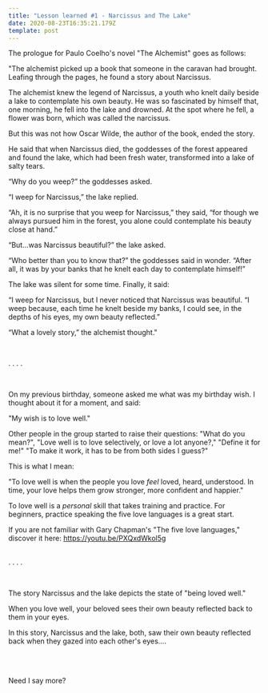 ```yaml
---
title: "Lesson learned #1 - Narcissus and The Lake"
date: 2020-08-23T16:35:21.179Z
template: post
---
```

The prologue for Paulo Coelho's novel "The Alchemist" goes as follows: 

"The alchemist picked up a book that someone in the caravan had brought. Leafing through the pages, he found a story about Narcissus.

The alchemist knew the legend of Narcissus, a youth who knelt daily beside a lake to contemplate his own beauty. He was so fascinated by himself that, one morning, he fell into the lake and drowned. At the spot where he fell, a flower was born, which was called the narcissus.

But this was not how Oscar Wilde, the author of the book, ended the story.

He said that when Narcissus died, the goddesses of the forest appeared and found the lake, which had been fresh water, transformed into a lake of salty tears.

“Why do you weep?” the goddesses asked.

“I weep for Narcissus,” the lake replied.

“Ah, it is no surprise that you weep for Narcissus,” they said, “for though we always pursued him in the forest, you alone could contemplate his beauty close at hand.”

“But…was Narcissus beautiful?” the lake asked.

“Who better than you to know that?” the goddesses said in wonder. “After all, it was by your banks that he knelt each day to contemplate himself!”

The lake was silent for some time. Finally, it said:

“I weep for Narcissus, but I never noticed that Narcissus was beautiful.
“I weep because, each time he knelt beside my banks, I could see, in the depths of his eyes, my own beauty reflected.”

“What a lovely story,” the alchemist thought."

 <br>

. . . .

 <br>

On my previous birthday, someone asked me what was my birthday wish. I thought about it for a moment, and said:



"My wish is to love well."



Other people in the group started to raise their questions: "What do you mean?", "Love well is to love selectively, or love a lot anyone?," "Define it for me!" "To make it work, it has to be from both sides I guess?"



This is what I mean:



"To love well is when the people you love <i>feel</i>  loved, heard, understood. In time, your love helps them grow stronger, more confident and happier."



To love well is a <i>personal </i>skill that takes training and practice. For beginners, practice speaking the five love languages is a great start.



If you are not familiar with Gary Chapman's "The five love languages," discover it here: <https://youtu.be/PXQxdWkol5g>\
 <br>

. . . .

 <br>

The story Narcissus and the lake depicts the state of "being loved well."



When you love well, your beloved sees their own beauty reflected back to them in your eyes.



In this story, Narcissus and the lake, both, saw their own beauty reflected back  when they gazed into each other's eyes....

<br> <br> 

Need I say more?
